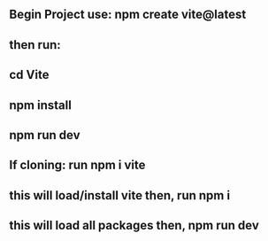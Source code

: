 
## Begin Project use: npm create vite@latest

## then run:
## cd Vite
## npm install
## npm run dev

## If cloning: run npm i vite
## this will load/install vite then, run npm i
## this will load all packages then, npm run dev
